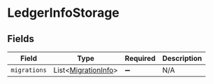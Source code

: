 # LedgerInfoStorage


## Fields

| Field                                                        | Type                                                         | Required                                                     | Description                                                  |
| ------------------------------------------------------------ | ------------------------------------------------------------ | ------------------------------------------------------------ | ------------------------------------------------------------ |
| `migrations`                                                 | List\<[MigrationInfo](../../models/shared/MigrationInfo.md)> | :heavy_minus_sign:                                           | N/A                                                          |